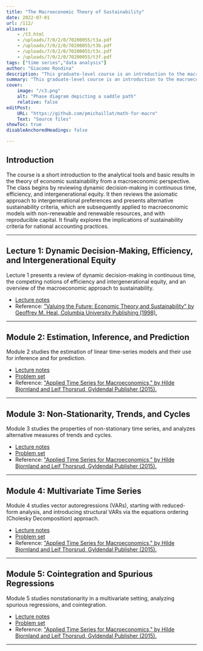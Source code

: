 ```yaml
---
title: "The Macroeconomic Theory of Sustainability"  
date: 2022-07-01
url: /112/
aliases:
    - /t3.html
    - /uploads/7/0/2/0/70200055/t3a.pdf
    - /uploads/7/0/2/0/70200055/t3b.pdf
    - /uploads/7/0/2/0/70200055/t3c.pdf
    - /uploads/7/0/2/0/70200055/t3f.pdf
tags: ["time series","data analysis"]
author: "Giacomo Rondina"
description: "This graduate-level course is an introduction to the macroeconomic theory of sustainability." 
summary: "This graduate-level course is an introduction to the macroeconomic theory of sustainability." 
cover:
    image: "/c3.png"
    alt: "Phase diagram depicting a saddle path"
    relative: false
editPost:
    URL: "https://github.com/pmichaillat/math-for-macro"
    Text: "Source files"
showToc: true
disableAnchoredHeadings: false

---
```


## Introduction

The course is a short introduction to the analytical tools and basic results in the theory of economic sustainability
from a macroeconomic perspective. The class begins by reviewing dynamic decision-making in continuous time, efficiency, and intergenerational
equity. It then reviews the axiomatic approach to intergenerational preferences and presents alternative sustainability criteria, which are subsequently applied to macroeconomic models with non-renewable and renewable resources, and with reproducible capital. It finally explores the implications of sustainability criteria for national accounting practices.

---

## Lecture 1: Dynamic Decision-Making, Efficiency, and Intergenerational Equity

Lecture 1 presents a review of dynamic decision-making in continuous time, the competing notions of efficiency and intergenerational equity, and an overview of the macroeconomic approach to sustainability.

+ [Lecture notes](/static/uss_l1.pdf)
+ Reference: ["Valuing the Future: Economic Theory and Sustainability" by Geoffrey M. Heal, Columbia University Publishing (1998).](http://cup.columbia.edu/book/valuing-the-future/9780231113076)

---

## Module 2: Estimation, Inference, and Prediction

Module 2 studies the estimation of linear time-series models and their use for inference and for prediction. 

+ [Lecture notes](/x1.pdf)
+ [Problem set](/x4.pdf)
+ Reference: ["Applied Time Series for Macroeconomics," by Hilde Bjornland and Leif
Thorsrud, Gyldendal Publisher (2015).](https://www.gyldendal.no/faglitteratur/e-boeker/oekonomi-og-administrasjon/applied-time-series-for-macroeconomics-e-bok/p-10024192-no/)

---

## Module 3: Non-Stationarity, Trends, and Cycles

Module 3 studies the properties of non-stationary time series, and analyzes alternative measures of trends and cycles.

+ [Lecture notes](/x1.pdf)
+ [Problem set](/x4.pdf)
+ Reference: ["Applied Time Series for Macroeconomics," by Hilde Bjornland and Leif
Thorsrud, Gyldendal Publisher (2015).](https://www.gyldendal.no/faglitteratur/e-boeker/oekonomi-og-administrasjon/applied-time-series-for-macroeconomics-e-bok/p-10024192-no/)

---

## Module 4: Multivariate Time Series

Module 4 studies vector autoregressions (VARs), starting with reduced-form analysis, and introducing structural VARs via the equations ordering (Cholesky Decomposition) approach.

+ [Lecture notes](/x1.pdf)
+ [Problem set](/x4.pdf)
+ Reference: ["Applied Time Series for Macroeconomics," by Hilde Bjornland and Leif
Thorsrud, Gyldendal Publisher (2015).](https://www.gyldendal.no/faglitteratur/e-boeker/oekonomi-og-administrasjon/applied-time-series-for-macroeconomics-e-bok/p-10024192-no/)

---

## Module 5: Cointegration and Spurious Regressions

Module 5 studies nonstationarity in a multivariate setting, analyzing spurious regressions, and cointegration.

+ [Lecture notes](/x1.pdf)
+ [Problem set](/x4.pdf)
+ Reference: ["Applied Time Series for Macroeconomics," by Hilde Bjornland and Leif
Thorsrud, Gyldendal Publisher (2015).](https://www.gyldendal.no/faglitteratur/e-boeker/oekonomi-og-administrasjon/applied-time-series-for-macroeconomics-e-bok/p-10024192-no/)

---
